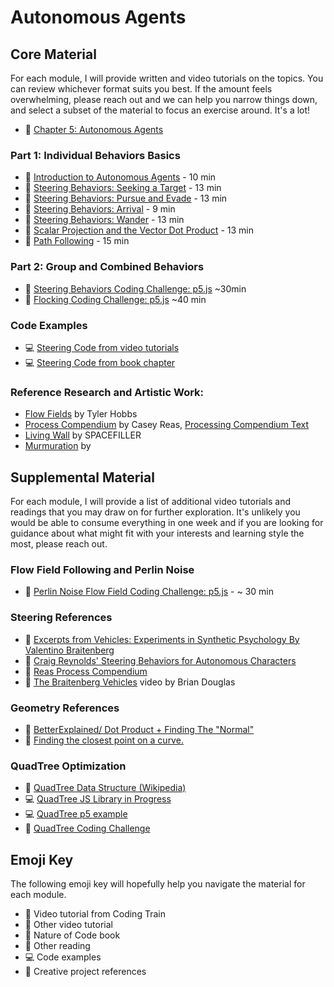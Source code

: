 # Autonomous Agents

## Core Material

For each module, I will provide written and video tutorials on the topics. You can review whichever format suits you best. If the amount feels overwhelming, please reach out and we can help you narrow things down, and select a subset of the material to focus an exercise around. It's a lot!

- 📗 [Chapter 5: Autonomous Agents](https://natureofcode.com/autonomous-agents/)

### Part 1: Individual Behaviors Basics

- 🚂 [Introduction to Autonomous Agents](https://thecodingtrain.com/tracks/the-nature-of-code-2/noc/5-autonomous-agents/1-steering-agents) - 10 min
- 🚂 [Steering Behaviors: Seeking a Target](https://thecodingtrain.com/tracks/the-nature-of-code-2/noc/5-autonomous-agents/2-seeking-a-target) - 13 min
- 🚂 [Steering Behaviors: Pursue and Evade](https://thecodingtrain.com/tracks/the-nature-of-code-2/noc/5-autonomous-agents/3-pursue-and-evade) - 13 min
- 🚂 [Steering Behaviors: Arrival](https://thecodingtrain.com/tracks/the-nature-of-code-2/noc/5-autonomous-agents/4-arrive-steering) - 9 min
- 🚂 [Steering Behaviors: Wander](https://thecodingtrain.com/tracks/the-nature-of-code-2/noc/5-autonomous-agents/5-wander) - 13 min
- 🚂 [Scalar Projection and the Vector Dot Product](https://thecodingtrain.com/tracks/the-nature-of-code-2/noc/5-autonomous-agents/6-scalar-projection) - 13 min
- 🚂 [Path Following](https://thecodingtrain.com/tracks/the-nature-of-code-2/noc/5-autonomous-agents/7-path-following) - 15 min

### Part 2: Group and Combined Behaviors

- 🚂 [Steering Behaviors Coding Challenge: p5.js](https://thecodingtrain.com/CodingChallenges/059-steering-text-paths.html) ~30min
- 🚂 [Flocking Coding Challenge: p5.js](https://thecodingtrain.com/CodingChallenges/124-flocking-boids.html) ~40 min

### Code Examples

- 💻 [Steering Code from video tutorials](https://editor.p5js.org/codingtrain/collections/S4nJEexPF)
- 💻 [Steering Code from book chapter](https://editor.p5js.org/natureofcode/collections/6iND7LlFR)

### Reference Research and Artistic Work:

- [Flow Fields](https://tylerxhobbs.com/essays/2020/flow-fields) by Tyler Hobbs
- [Process Compendium](https://vimeo.com/22955812) by Casey Reas, [Processing Compendium Text](https://reas.com/compendium_text/)
- [Living Wall](https://spacefiller.space/livingwall/) by SPACEFILLER
- [Murmuration](https://roberthodgin.com/project/murmuration) by

## Supplemental Material

For each module, I will provide a list of additional video tutorials and readings that you may draw on for further exploration. It's unlikely you would be able to consume everything in one week and if you are looking for guidance about what might fit with your interests and learning style the most, please reach out.

### Flow Field Following and Perlin Noise

- 🚂 [Perlin Noise Flow Field Coding Challenge: p5.js](https://thecodingtrain.com/CodingChallenges/024-perlinnoiseflowfield.html) - ~ 30 min

### Steering References

- 📕 [Excerpts from Vehicles: Experiments in Synthetic Psychology By Valentino Braitenberg](https://drive.google.com/file/d/1iztmHNX7kmc96tgV44eVJLHsJTTmm_Hd/view?usp=sharing)
- 📕 [Craig Reynolds' Steering Behaviors for Autonomous Characters](http://www.red3d.com/cwr/steer/)
- 🎥 [Reas Process Compendium](https://vimeo.com/22955812)
- 🎥 [The Braitenberg Vehicles](https://youtu.be/A-fxij3zM7g) video by Brian Douglas

### Geometry References

- 📕 [BetterExplained/ Dot Product + Finding The "Normal"](http://betterexplained.com/articles/vector-calculus-understanding-the-dot-product/)
- 📕 [Finding the closest point on a curve.](http://www.mesacc.edu/~marfv02121/readings/nearest_point/index.html)

### QuadTree Optimization

- 📕 [QuadTree Data Structure (Wikipedia)](https://en.wikipedia.org/wiki/Quadtree)
- 💻 [QuadTree JS Library in Progress](https://github.com/CodingTrain/QuadTree)
- 💻 [QuadTree p5 example](https://editor.p5js.org/natureofcode/sketches/Y8hseRvYe)
- 🚂 [QuadTree Coding Challenge](https://thecodingtrain.com/challenges/98-quadtree)

## Emoji Key

The following emoji key will hopefully help you navigate the material for each module.

- 🚂 Video tutorial from Coding Train
- 🎥 Other video tutorial
- 📗 Nature of Code book
- 📕 Other reading
- 💻 Code examples
- 🎨 Creative project references
